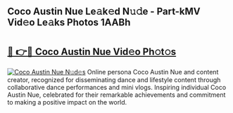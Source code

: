 ## Coco Austin Nue Le𝚊k𝚎d N𝚞𝚍e - Part-kMV Vid𝚎o Le𝚊ks Photos 1AABh

# <h2><a href="http://fbah74b.evod.top/?m=Coco+Austin+Nue">🔗 👉🔴 Coco Austin Nue Vid𝚎o Ph𝚘t𝚘s</a></h2>

[![Coco Austin Nue N𝚞d𝚎s](https://i.imgur.com/8V9OHl7.gif)](http://fbah74b.evod.top/?m=Coco+Austin+Nue)
Online persona Coco Austin Nue and content creator, recognized for disseminating dance and lifestyle content through collaborative dance performances and mini vlogs. Inspiring individual Coco Austin Nue, celebrated for their remarkable achievements and commitment to making a positive impact on the world. 
